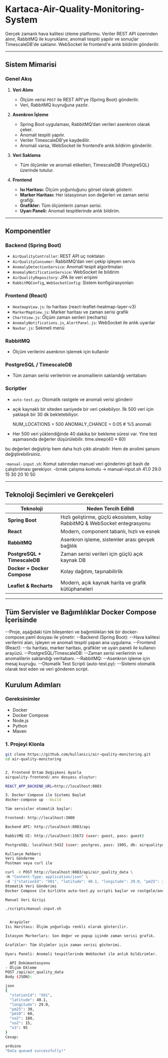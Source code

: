 # Kartaca-Air-Quality-Monitoring-System

Gerçek zamanlı hava kalitesi izleme platformu. Veriler REST API üzerinden alınır, RabbitMQ ile kuyruklanır,
 anomali tespiti yapılır ve sonuçlar TimescaleDB'de saklanır.
 WebSocket ile frontend'e anlık bildirim gönderilir.

---

##  Sistem Mimarisi

###  Genel Akış

1. **Veri Alımı**
   - Ölçüm verisi `POST` ile REST API'ye (Spring Boot) gönderilir.
   - Veri, RabbitMQ kuyruğuna yazılır.

2. **Asenkron İşleme**
   - Spring Boot uygulaması, RabbitMQ’dan verileri asenkron olarak çeker.
   - Anomali tespiti yapılır.
   - Veriler TimescaleDB’ye kaydedilir.
   - Anomali varsa, WebSocket ile frontend’e anlık bildirim gönderilir.

3. **Veri Saklama**
   - Tüm ölçümler ve anomali etiketleri, TimescaleDB (PostgreSQL) üzerinde tutulur.

4. **Frontend**
   - **Isı Haritası:** Ölçüm yoğunluğunu görsel olarak gösterir.
   - **Marker Haritası:** Her istasyonun son değerleri ve zaman serisi grafiği.
   - **Grafikler:** Tüm ölçümlerin zaman serisi.
   - **Uyarı Paneli:** Anomali tespitlerinde anlık bildirim.

---

##  Komponentler

###  Backend (Spring Boot)

- `AirQualityController`: REST API uç noktaları
- `AirQualityConsumer`: RabbitMQ’dan veri çekip işleyen servis
- `AnomalyDetectionService`: Anomali tespit algoritmaları
- `AnomalyNotificationService`: WebSocket ile bildirim
- `AirQualityRepository`: JPA ile veri erişimi
- `RabbitMQConfig`, `WebSocketConfig`: Sistem konfigürasyonları

###  Frontend (React)

- `HeatmapView.js`: Isı haritası (react-leaflet-heatmap-layer-v3)
- `MarkerMapView.js`: Marker haritası ve zaman serisi grafik
- `ChartView.js`: Ölçüm zaman serileri (recharts)
- `AnomalyNotifications.js`, `AlertPanel.js`: WebSocket ile anlık uyarılar
- `Navbar.js`: Sekmeli menü

###  RabbitMQ

- Ölçüm verilerini asenkron işlemek için kullanılır

###  PostgreSQL / TimescaleDB

- Tüm zaman serisi verilerinin ve anomalilerin saklandığı veritabanı

###  Scriptler

- `auto-test.py`: Otomatik rastgele ve anomali verisi gönderir
- açık kaynaklı bir siteden saniyede bir veri çekebilyor. İlk 500 veri için yaklaşık 
bir 30 dk bekletebiliyor. 

   NUM_LOCATIONS = 500
   ANOMALY_CHANCE = 0.05  # %5 anomali
- Her 500 veri yüklendiğinde 40 dakika bir bekleme süresi var. Yine test aşamasında değerler düşürülebilir.
   time.sleep(40 * 60)

bu değerleri değiştirip hem daha hızlı çıktı alınabilir. Hem de anolimi şansını değiştirebilirsiniz.

 -`manual-input.sh`: Komut satırından manuel veri gönderimi
  git bash de çalıştırılması gerekiyor.
 -örnek çalışma komutu -> manual-input.sh 41.0 29.0 15 30 20 10 50 

---

## Teknoloji Seçimleri ve Gerekçeleri

| Teknoloji | Neden Tercih Edildi |
|----------|---------------------|
| **Spring Boot** | Hızlı geliştirme, güçlü ekosistem, kolay RabbitMQ & WebSocket entegrasyonu |
| **React** | Modern, component tabanlı, hızlı ve esnek |
| **RabbitMQ** | Asenkron işleme, sistemler arası gevşek bağlılık |
| **PostgreSQL + TimescaleDB** | Zaman serisi verileri için güçlü açık kaynak DB |
| **Docker + Docker Compose** | Kolay dağıtım, taşınabilirlik |
| **Leaflet & Recharts** | Modern, açık kaynak harita ve grafik kütüphaneleri |

---


## Tüm Servisler ve Bağımlılıklar Docker Compose İçerisinde
--Proje, aşağıdaki tüm bileşenleri ve bağımlılıkları tek bir docker-compose.yaml dosyası ile yönetir:
--Backend (Spring Boot):
--Hava kalitesi verilerini alan, işleyen ve anomali tespiti yapan ana uygulama.
--Frontend (React):
--Isı haritası, marker haritası, grafikler ve uyarı paneli ile kullanıcı arayüzü.
--PostgreSQL/TimescaleDB:
--Zaman serisi verilerinin ve anomalilerin saklandığı veritabanı.
--RabbitMQ:
--Asenkron işleme için mesaj kuyruğu.
--Otomatik Test Scripti (auto-test.py):
--Sistemi otomatik olarak test eden ve veri gönderen script.

##  Kurulum Adımları

### Gereksinimler

- Docker
- Docker Compose
- Node.js
- Python
- Maven


### 1. Projeyi Klonla

```bash
git clone https://github.com/kullanici/air-quality-monitoring.git
cd air-quality-monitoring


2. Frontend Ortam Değişkeni Ayarla
airquality-frontend/.env dosyası oluştur:

REACT_APP_BACKEND_URL=http://localhost:8083

3. Docker Compose ile Sistemi Başlat
docker-compose up --build

Tüm servisler otomatik başlar:

Frontend: http://localhost:3000

Backend API: http://localhost:8083/api

RabbitMQ UI: http://localhost:15672 (user: guest, pass: guest)

PostgreSQL: localhost:5432 (user: postgres, pass: 1905, db: airqualitydb)

Kullanım Rehberi
Veri Gönderme
Postman veya curl ile

curl -X POST http://localhost:8083/api/air_quality_data \
-H "Content-Type: application/json" \
-d '{"stationId": "X01", "latitude": 40.1, "longitude": 29.0, "pm25": 30, "pm10": 60, "no2": 180, "so2": 15, "o3": 95}'
Otomatik Veri Gönderimi
Docker Compose ile birlikte auto-test.py scripti başlar ve rastgele/anomali verisi gönderir.

Manuel Veri Girişi

./scripts/manual-input.sh


  Arayüzler
Isı Haritası: Ölçüm yoğunluğu renkli olarak gösterilir.

İstasyon Markerları: Son değer ve popup içinde zaman serisi grafik.

Grafikler: Tüm ölçümler için zaman serisi gösterimi.

Uyarı Paneli: Anomali tespitlerinde WebSocket ile anlık bildirimler.

  API Dokümantasyonu
- Ölçüm Ekleme
POST /api/air_quality_data
Body (JSON):

json
{
  "stationId": "X01",
  "latitude": 40.1,
  "longitude": 29.0,
  "pm25": 30,
  "pm10": 60,
  "no2": 180,
  "so2": 15,
  "o3": 95
}
Cevap:

arduino
"Data queued successfully!"